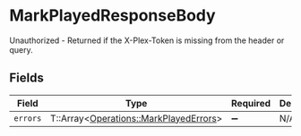 # MarkPlayedResponseBody

Unauthorized - Returned if the X-Plex-Token is missing from the header or query.


## Fields

| Field                                                                                 | Type                                                                                  | Required                                                                              | Description                                                                           |
| ------------------------------------------------------------------------------------- | ------------------------------------------------------------------------------------- | ------------------------------------------------------------------------------------- | ------------------------------------------------------------------------------------- |
| `errors`                                                                              | T::Array<[Operations::MarkPlayedErrors](../../models/operations/markplayederrors.md)> | :heavy_minus_sign:                                                                    | N/A                                                                                   |